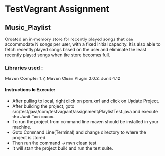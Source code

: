 # TestVagrant Assignment
## Music_Playlist
Created an in-memory store for recently played songs that can accommodate N songs per user, with a fixed initial capacity. It is also able to fetch recently played songs based on the user and eliminate the least recently played songs when the store becomes full.

### Libraries used :
Maven Compiler 1.7, 
Maven Clean Plugin 3.0.2, 
Junit 4.12

#### Instructions to Execute:
- After pulling to local, right click on pom.xml and click on Update Project.
- After building the project, goto src/test/java/com/testvagrant/assignment/PlaylistTest.java and execute the Junit Test cases.
- To run the project from command line maven should be installed in your machine.
- Goto Command Line(Terminal) and change directory to where the project is stored.
- Then run the command
  -> mvn clean test
- It will start the project build and run the test suite.
